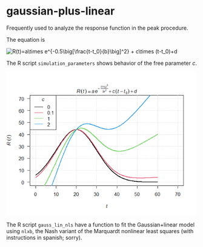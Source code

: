 # gaussian-plus-linear
Frequently used to analyze the response function in the peak procedure. 

The equation is

<img src="https://latex.codecogs.com/svg.image?R(t)=a\times&space;e^{-0.5\big[\frac{t-t_0}{b}\big]^2}&space;&plus;&space;c\times&space;(t-t_0)&plus;d" title="R(t)=a\times e^{-0.5\big[\frac{t-t_0}{b}\big]^2} + c\times (t-t_0)+d" />

The R script `simulation_parameters` shows behavior of the free parameter _c_. 

 <img src="https://github.com/jealcalat/gaussian-plus-linear/blob/main/c.png" width="500px"/>

The R script `gauss_lin_nls` have a function to fit the Gaussian+linear model using `nlxb`, the Nash variant of the Marquardt nonlinear least squares (with instructions in spanish; sorry).
